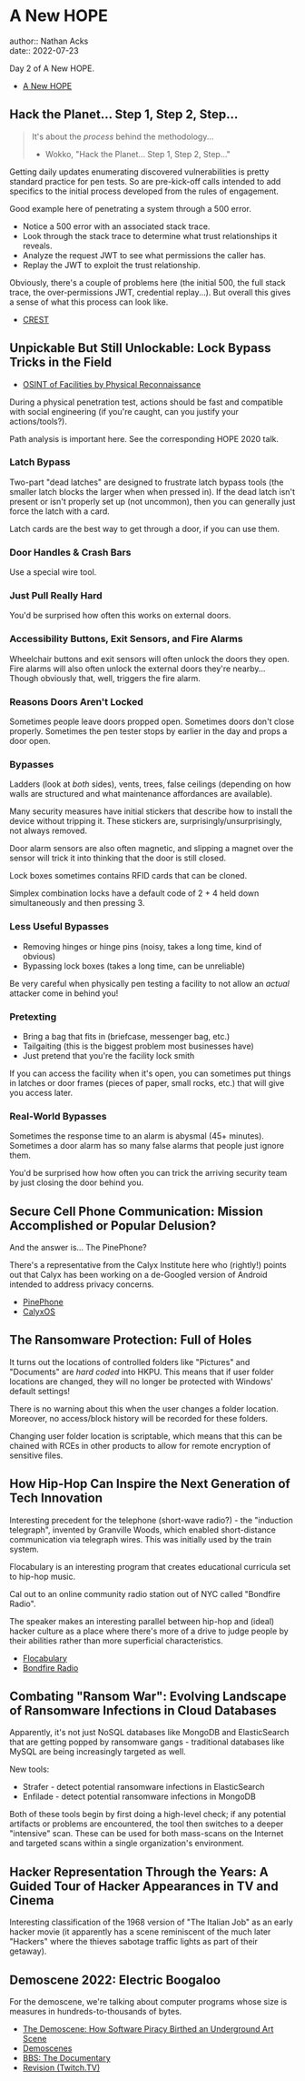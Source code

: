 # A New HOPE

author:: Nathan Acks  
date:: 2022-07-23

Day 2 of A New HOPE.

* [A New HOPE](https://xiv.hope.net/)

## Hack the Planet... Step 1, Step 2, Step...

> It's about the *process* behind the methodology...
> 
> - Wokko, "Hack the Planet... Step 1, Step 2, Step..."

Getting daily updates enumerating discovered vulnerabilities is pretty standard practice for pen tests. So are pre-kick-off calls intended to add specifics to the initial process developed from the rules of engagement.

Good example here of penetrating a system through a 500 error.

* Notice a 500 error with an associated stack trace.
* Look through the stack trace to determine what trust relationships it reveals.
* Analyze the request JWT to see what permissions the caller has.
* Replay the JWT to exploit the trust relationship.

Obviously, there's a couple of problems here (the initial 500, the full stack trace, the over-permissions JWT, credential replay...). But overall this gives a sense of what this process can look like.

* [CREST](https://www.crest-approved.org/)

## Unpickable But Still Unlockable: Lock Bypass Tricks in the Field

* [OSINT of Facilities by Physical Reconnaissance](https://archive.org/details/hopeconf2020/20200727_1700_OSINT_of_Facilities_by_Physical_Reconnaissance.mp4)

During a physical penetration test, actions should be fast and compatible with social engineering (if you're caught, can you justify your actions/tools?).

Path analysis is important here. See the corresponding HOPE 2020 talk.

### Latch Bypass

Two-part "dead latches" are designed to frustrate latch bypass tools (the smaller latch blocks the larger when when pressed in). If the dead latch isn't present or isn't properly set up (not uncommon), then you can generally just force the latch with a card.

Latch cards are the best way to get through a door, if you can use them.

### Door Handles & Crash Bars

Use a special wire tool.

### Just Pull Really Hard

You'd be surprised how often this works on external doors.

### Accessibility Buttons, Exit Sensors, and Fire Alarms

Wheelchair buttons and exit sensors will often unlock the doors they open. Fire alarms will also often unlock the external doors they're nearby... Though obviously that, well, triggers the fire alarm.

### Reasons Doors Aren't Locked

Sometimes people leave doors propped open. Sometimes doors don't close properly. Sometimes the pen tester stops by earlier in the day and props a door open.

### Bypasses

Ladders (look at *both* sides), vents, trees, false ceilings (depending on how walls are structured and what maintenance affordances are available).

Many security measures have initial stickers that describe how to install the device without tripping it. These stickers are, surprisingly/unsurprisingly, not always removed.

Door alarm sensors are also often magnetic, and slipping a magnet over the sensor will trick it into thinking that the door is still closed.

Lock boxes sometimes contains RFID cards that can be cloned.

Simplex combination locks have a default code of 2 + 4 held down simultaneously and then pressing 3.

### Less Useful Bypasses

* Removing hinges or hinge pins (noisy, takes a long time, kind of obvious)
* Bypassing lock boxes (takes a long time, can be unreliable)

Be very careful when physically pen testing a facility to not allow an *actual* attacker come in behind you!

### Pretexting

* Bring a bag that fits in (briefcase, messenger bag, etc.)
* Tailgaiting (this is the biggest problem most businesses have)
* Just pretend that you're the facility lock smith

If you can access the facility when it's open, you can sometimes put things in latches or door frames (pieces of paper, small rocks, etc.) that will give you access later.

### Real-World Bypasses

Sometimes the response time to an alarm is abysmal (45+ minutes). Sometimes a door alarm has so many false alarms that people just ignore them.

You'd be surprised how how often you can trick the arriving security team by just closing the door behind you.

## Secure Cell Phone Communication: Mission Accomplished or Popular Delusion?

And the answer is... The PinePhone?

There's a representative from the Calyx Institute here who (rightly!) points out that Calyx has been working on a de-Googled version of Android intended to address privacy concerns.

* [PinePhone](https://www.pine64.org/pinephone/)
* [CalyxOS](https://calyxos.org/)

## The Ransomware Protection: Full of Holes

It turns out the locations of controlled folders like "Pictures" and "Documents" are *hard coded* into HKPU. This means that if user folder locations are changed, they will no longer be protected with Windows' default settings!

There is no warning about this when the user changes a folder location. Moreover, no access/block history will be recorded for these folders.

Changing user folder location is scriptable, which means that this can be chained with RCEs in other products to allow for remote encryption of sensitive files.

## How Hip-Hop Can Inspire the Next Generation of Tech Innovation

Interesting precedent for the telephone (short-wave radio?) - the "induction telegraph", invented by Granville Woods, which enabled short-distance communication via telegraph wires. This was initially used by the train system.

Flocabulary is an interesting program that creates educational curricula set to hip-hop music.

Cal out to an online community radio station out of NYC called "Bondfire Radio".

The speaker makes an interesting parallel between hip-hop and (ideal) hacker culture as a place where there's more of a drive to judge people by their abilities rather than more superficial characteristics.

* [Flocabulary](https://www.flocabulary.com/)
* [Bondfire Radio](https://bondfireradio.com/)

## Combating "Ransom War": Evolving Landscape of Ransomware Infections in Cloud Databases

Apparently, it's not just NoSQL databases like MongoDB and ElasticSearch that are getting popped by ransomware gangs - traditional databases like MySQL are being increasingly targeted as well.

New tools:

* Strafer - detect potential ransomware infections in ElasticSearch
* Enfilade - detect potential ransomware infections in MongoDB

Both of these tools begin by first doing a high-level check; if any potential artifacts or problems are encountered, the tool then switches to a deeper "intensive" scan. These can be used for both mass-scans on the Internet and targeted scans within a single organization's environment.

## Hacker Representation Through the Years: A Guided Tour of Hacker Appearances in TV and Cinema

Interesting classification of the 1968 version of "The Italian Job" as an early hacker movie (it apparently has a scene reminiscent of the much later "Hackers" where the thieves sabotage traffic lights as part of their getaway).

## Demoscene 2022: Electric Boogaloo

For the demoscene, we're talking about computer programs whose size is measures in hundreds-to-thousands of bytes.

* [The Demoscene: How Software Piracy Birthed an Underground Art Scene](https://youtu.be/m9-RVVpV83k)
* [Demoscenes](https://archive.org/details/hopeconf2020/20200726_0000_Demoscenes.mp4)
* [BBS: The Documentary](https://archive.org/details/BBS.The.Documentary)
* [Revision (Twitch.TV)](https://twitch.tv/revisionparty)
